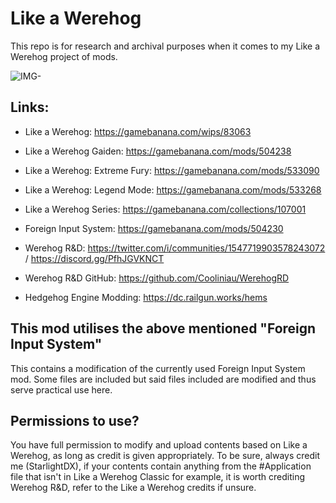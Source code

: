 # Like a Werehog
This repo is for research and archival purposes when it comes to my Like a Werehog project of mods.

![IMG-](https://images.gamebanana.com/img/ss/mods/66bd5b60e96e9.jpg)

## **Links:**

- Like a Werehog: https://gamebanana.com/wips/83063

- Like a Werehog Gaiden: https://gamebanana.com/mods/504238

- Like a Werehog: Extreme Fury: https://gamebanana.com/mods/533090

- Like a Werehog: Legend Mode: https://gamebanana.com/mods/533268

- Like a Werehog Series: https://gamebanana.com/collections/107001

- Foreign Input System: https://gamebanana.com/mods/504230

- Werehog R&D: https://twitter.com/i/communities/1547719903578243072 / https://discord.gg/PfhJGVKNCT

- Werehog R&D GitHub: https://github.com/Cooliniau/WerehogRD

- Hedgehog Engine Modding: https://dc.railgun.works/hems

## **This mod utilises the above mentioned "Foreign Input System"**
This contains a modification of the currently used Foreign Input System mod.
Some files are included but said files included are modified and thus serve practical use here.

## **Permissions to use?**
You have full permission to modify and upload contents based on Like a Werehog, as long as credit is given appropriately.
To be sure, always credit me (StarlightDX), if your contents contain anything from the #Application file that isn't in Like a Werehog Classic for example, it is worth crediting Werehog R&D, refer to the Like a Werehog credits if unsure.
